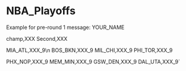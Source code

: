 # NBA_Playoffs
Example for pre-round 1 message:
YOUR_NAME

champ,XXX
Second,XXX

MIA_ATL,XXX_9\n
BOS_BKN,XXX_9
MIL_CHI,XXX_9
PHI_TOR,XXX_9

PHX_NOP,XXX_9
MEM_MIN,XXX_9
GSW_DEN,XXX_9
DAL_UTA,XXX_9`
